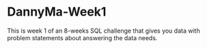 # DannyMa-Week1
This is week 1 of an 8-weeks SQL challenge that gives you data with problem statements about answering the data needs.
